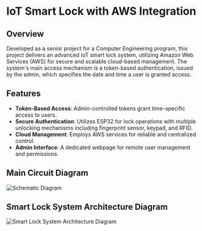 # IoT Smart Lock with AWS Integration

## Overview
Developed as a senior project for a Computer Engineering program, this project delivers an advanced IoT smart lock system, utilizing Amazon Web Services (AWS) for secure and scalable cloud-based management. The system's main access mechanism is a token-based authentication, issued by the admin, which specifies the date and time a user is granted access.

## Features
- **Token-Based Access**: Admin-controlled tokens grant time-specific access to users.
- **Secure Authentication**: Utilizes ESP32 for lock operations with multiple unlocking mechanisms including fingerprint sensor, keypad, and RFID.
- **Cloud Management**: Employs AWS services for reliable and centralized control.
- **Admin Interface**: A dedicated webpage for remote user management and permissions.

## Main Circuit Diagram

![Schematic Diagram](https://github.com/NajimAlfutini/IoT-Smart-Lock-With-AWS-Integration/assets/138370248/d3b3f8bb-6206-4ac4-8491-9d40bad5d090)

## Smart Lock System Architecture Diagram

![Smart Lock System Architecture Diagram](https://github.com/NajimAlfutini/IoT-Smart-Lock-With-AWS-Integration/assets/138370248/d49993dc-950e-4014-89fc-0bb651a1bbc0)

